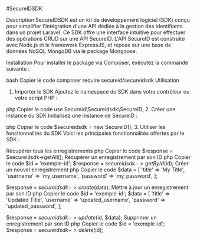 #SecureIDSDK

Description
SecureIDSDK est un kit de développement logiciel (SDK) conçu pour simplifier l'intégration d'une API dédiée à la gestion des identifiants dans un projet Laravel. Ce SDK offre une interface intuitive pour effectuer des opérations CRUD sur une API SecureID. L'API SecureID est construite avec Node.js et le framework ExpressJS, et repose sur une base de données NoSQL MongoDB via le package Mongoose.

Installation
Pour installer le package via Composer, exécutez la commande suivante :

bash
Copier le code
composer require secureid/secureidsdk
Utilisation
1. Importer le SDK
Ajoutez le namespace du SDK dans votre contrôleur ou votre script PHP :

php
Copier le code
use Secureid\Secureidsdk\SecureID;
2. Créer une instance du SDK
Initialisez une instance de SecureID :

php
Copier le code
$secureidsdk = new SecureID();
3. Utiliser les fonctionnalités du SDK
Voici les principales fonctionnalités offertes par le SDK :

Récupérer tous les enregistrements
php
Copier le code
$response = $secureidsdk->getAll();
Récupérer un enregistrement par son ID
php
Copier le code
$id = 'exemple-id';
$response = $secureidsdk->getById($id);
Créer un nouvel enregistrement
php
Copier le code
$data = [
    'title' => 'My Title',
    'username' => 'my_username',
    'password' => 'my_password',
];

$response = $secureidsdk->create($data);
Mettre à jour un enregistrement par son ID
php
Copier le code
$id = 'exemple-id';
$data = [
    'title' => 'Updated Title',
    'username' => 'updated_username',
    'password' => 'updated_password',
];

$response = $secureidsdk->update($id, $data);
Supprimer un enregistrement par son ID
php
Copier le code
$id = 'exemple-id';
$response = $secureidsdk->delete($id);
